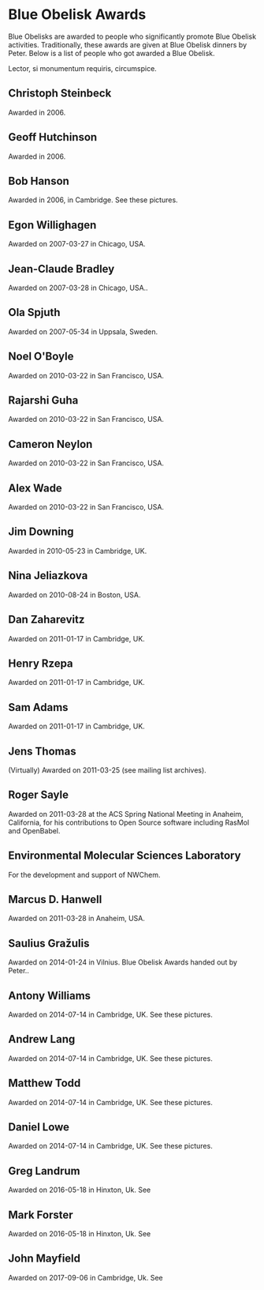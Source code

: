 Blue Obelisk Awards
===================

Blue Obelisks are awarded to people who significantly promote Blue Obelisk activities. Traditionally, these awards are given at Blue Obelisk dinners by Peter. Below is a list of people who got awarded a Blue Obelisk.

Lector, si monumentum requiris, circumspice.

Christoph Steinbeck
-------------------
Awarded in 2006.

Geoff Hutchinson
-------------------
Awarded in 2006.

Bob Hanson
-------------------

Awarded in 2006, in Cambridge. See these pictures.

Egon Willighagen
-------------------
Awarded on 2007-03-27 in Chicago, USA.

Jean-Claude Bradley
-------------------
Awarded on 2007-03-28 in Chicago, USA..

Ola Spjuth
-------------------
Awarded on 2007-05-34 in Uppsala, Sweden.

Noel O'Boyle
-------------------
Awarded on 2010-03-22 in San Francisco, USA.

Rajarshi Guha
-------------------
Awarded on 2010-03-22 in San Francisco, USA.

Cameron Neylon
-------------------
Awarded on 2010-03-22 in San Francisco, USA.

Alex Wade
-------------------
Awarded on 2010-03-22 in San Francisco, USA.

Jim Downing
-------------------
Awarded in 2010-05-23 in Cambridge, UK.

Nina Jeliazkova
-------------------
Awarded on 2010-08-24 in Boston, USA.

Dan Zaharevitz
-------------------
Awarded on 2011-01-17 in Cambridge, UK.

Henry Rzepa
-------------------
Awarded on 2011-01-17 in Cambridge, UK.

Sam Adams
-------------------
Awarded on 2011-01-17 in Cambridge, UK.

Jens Thomas
-------------------
(Virtually) Awarded on 2011-03-25 (see mailing list archives).

Roger Sayle
-------------------
Awarded on 2011-03-28 at the ACS Spring National Meeting in Anaheim, California, for his contributions to Open Source software including RasMol and OpenBabel.

Environmental Molecular Sciences Laboratory
-------------------
For the development and support of NWChem.

Marcus D. Hanwell
-------------------
Awarded on 2011-03-28 in Anaheim, USA.

Saulius Gražulis
-------------------
Awarded on 2014-01-24 in Vilnius.
Blue Obelisk Awards handed out by Peter..

Antony Williams
-------------------
Awarded on 2014-07-14 in Cambridge, UK. See these pictures.

Andrew Lang
-------------------
Awarded on 2014-07-14 in Cambridge, UK. See these pictures.

Matthew Todd
-------------------
Awarded on 2014-07-14 in Cambridge, UK. See these pictures.

Daniel Lowe
-------------------
Awarded on 2014-07-14 in Cambridge, UK. See these pictures.

Greg Landrum
-------------------
Awarded on 2016-05-18 in Hinxton, Uk. See

Mark Forster
-------------------
Awarded on 2016-05-18 in Hinxton, Uk. See

John Mayfield
-------------------
Awarded on 2017-09-06 in Cambridge, Uk. See
